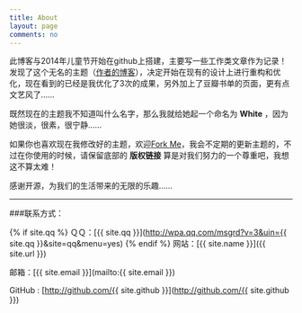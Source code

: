 ```yaml
---
title: About
layout: page
comments: no
---
```


此博客与2014年儿童节开始在github上搭建，主要写一些工作类文章作为记录！发现了这个无名的主题（[作者的博客](http://lhzhang.com/)），决定开始在现有的设计上进行重构和优化，现在看到的已经是我优化了3次的成果，另外加上了豆瓣书单的页面，更有点文艺风了……

既然现在的主题我不知道叫什么名字，那么我就给她起一个命名为  **White**  ，因为她很淡，很素，很宁静……

如果你也喜欢现在我修改好的主题，欢迎[Fork Me](https://github.com/wangdaodao/wangdaodao.github.com)，我会不定期的更新主题的，不过在你使用的时候，请保留底部的  **版权链接**  算是对我们努力的一个尊重吧，我想这不算太难！

感谢开源，为我们的生活带来的无限的乐趣……

----

###联系方式：

{% if site.qq %}
ＱＱ：[{{ site.qq }}](http://wpa.qq.com/msgrd?v=3&uin={{ site.qq }}&site=qq&menu=yes)
{% endif %}
网站：[{{ site.name }}]({{ site.url }})

邮箱：[{{ site.email }}](mailto:{{ site.email }})

GitHub : [http://github.com/{{ site.github }}](http://github.com/{{ site.github }})